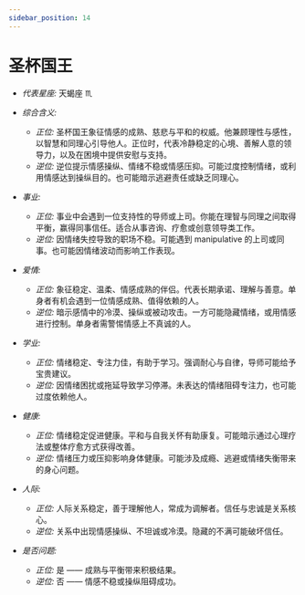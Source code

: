 ```yaml
---
sidebar_position: 14
---
```


# 圣杯国王

- *代表星座:* 天蝎座 ♏️
- *综合含义:* 
  - *正位:* 圣杯国王象征情感的成熟、慈悲与平和的权威。他兼顾理性与感性，以智慧和同理心引导他人。正位时，代表冷静稳定的心境、善解人意的领导力，以及在困境中提供安慰与支持。
  - *逆位:* 逆位提示情感操纵、情绪不稳或情感压抑。可能过度控制情绪，或利用情感达到操纵目的。也可能暗示逃避责任或缺乏同理心。
    
- *事业:* 
  - *正位:* 事业中会遇到一位支持性的导师或上司。你能在理智与同理之间取得平衡，赢得同事信任。适合从事咨询、疗愈或创意领导类工作。
  - *逆位:* 因情绪失控导致的职场不稳。可能遇到 manipulative 的上司或同事。也可能因情绪波动而影响工作表现。
    
- *爱情:* 
  - *正位:* 象征稳定、温柔、情感成熟的伴侣。代表长期承诺、理解与善意。单身者有机会遇到一位情感成熟、值得依赖的人。
  - *逆位:* 暗示感情中的冷漠、操纵或被动攻击。一方可能隐藏情绪，或用情感进行控制。单身者需警惕情感上不真诚的人。
    
- *学业:* 
  - *正位:* 情绪稳定、专注力佳，有助于学习。强调耐心与自律，导师可能给予宝贵建议。
  - *逆位:* 因情绪困扰或拖延导致学习停滞。未表达的情绪阻碍专注力，也可能过度依赖他人。
    
- *健康:* 
  - *正位:* 情绪稳定促进健康。平和与自我关怀有助康复。可能暗示通过心理疗法或整体疗愈方式获得改善。
  - *逆位:* 情绪压力或压抑影响身体健康。可能涉及成瘾、逃避或情绪失衡带来的身心问题。
    
- *人际:* 
  - *正位:* 人际关系稳定，善于理解他人，常成为调解者。信任与忠诚是关系核心。
  - *逆位:* 关系中出现情感操纵、不坦诚或冷漠。隐藏的不满可能破坏信任。

    
- *是否问题:* 
  - *正位:* 是 —— 成熟与平衡带来积极结果。
  - *逆位:* 否 —— 情感不稳或操纵阻碍成功。
